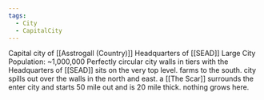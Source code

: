 ```yaml
---
tags:
  - City
  - CapitalCity
---
```

Capital city of [[Asstrogall (Country)]]
Headquarters of [[SEAD]]
Large City
Population: ~1,000,000
Perfectly circular city walls in tiers with the Headquarters of [[SEAD]] sits on the very top level.
farms to the south. city spills out over the walls in the north and east.
a [[The Scar]] surrounds the enter city and starts 50 mile out and is 20 mile thick. nothing grows here. 